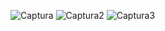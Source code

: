 ![Captura](https://user-images.githubusercontent.com/108528939/211361682-8a6add7e-92d6-40ca-8bf3-e0e182666720.JPG)
![Captura2](https://user-images.githubusercontent.com/108528939/211361905-9658d1a4-d67e-441c-b8e0-1fa5a0ec8721.JPG)
![Captura3](https://user-images.githubusercontent.com/108528939/211361928-a0e06800-a308-49d2-b97c-78a4fac08c07.JPG)
